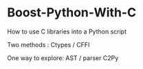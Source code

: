 # Boost-Python-With-C
How to use C libraries into a Python script

Two methods : Ctypes / CFFI

One way to explore: AST / parser C2Py
